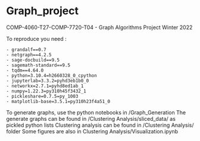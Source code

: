 # Graph_project


COMP-4060-T27-COMP-7720-T04 - Graph Algorithms Project Winter 2022

To reproduce you need :

    - grandalf==0.7
    - netgraph==4.2.5
    - sage-docbuild==9.5
    - sagemath-standard==9.5
    - tqdm==4.64.0
    - python=3.10.4=h2660328_0_cpython
    - jupyterlab=3.3.2=pyhd3eb1b0_0
    - networkx=2.7.1=pyhd8ed1ab_1
    - numpy=1.22.3=py310h45f3432_1
    - pickleshare=0.7.5=py_1003
    - matplotlib-base=3.5.1=py310h23f4a51_0
    
    
    
 To generate graphs, use the python notebooks in /Graph_Generation 
 The generate graphs can be found in /Clustering Analysis/sliced_data/ as pickled python lists
 Clustering analysis can be found in /Clustering Analysis/ folder
 Some figures are also in Clustering Analysis/Visualization.ipynb
